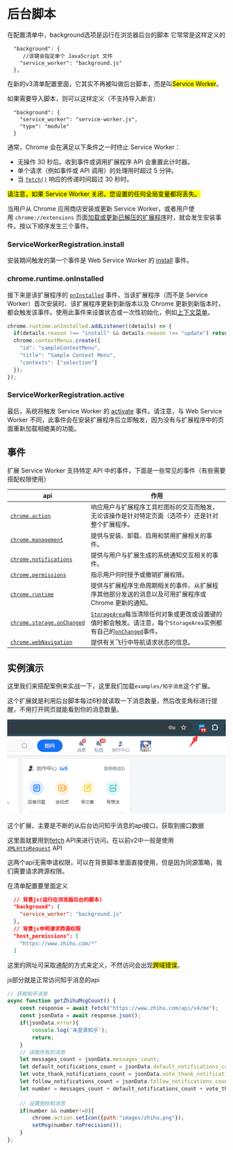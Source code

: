 # 后台脚本

在配置清单中，background选项是运行在浏览器后台的脚本
它常常是这样定义的

```
  "background": {
     //该键会指定单个 JavaScript 文件
    "service_worker": "background.js"
  },
```

在新的v3清单配置里面，它其实不再被叫做后台脚本，而是叫<mark>Service Worker</mark>。



如果需要导入脚本，则可以这样定义（不支持导入断言）

```
  "background": {
    "service_worker": "service-worker.js",
    "type": "module"
  }
```

通常，Chrome 会在满足以下条件之一时终止 Service Worker：

* 无操作 30 秒后。收到事件或调用扩展程序 API 会重置此计时器。
* 单个请求（例如事件或 API 调用）的处理用时超过 5 分钟。
* 当 [`fetch()`](https://developer.mozilla.org/docs/Web/API/fetch) 响应的传递时间超过 30 秒时。

<mark>请注意，如果 Service Worker 关闭，您设置的任何全局变量都将丢失。</mark>

当用户从 Chrome 应用商店安装或更新 Service Worker，或者用户使用 `chrome://extensions` 页面[加载或更新已解压的扩展程序](https://developer.chrome.com/docs/extensions/get-started/tutorial/hello-world?hl=zh-cn#load-unpacked)时，就会发生安装事件。按以下顺序发生三个事件。

### ServiceWorkerRegistration.install

安装期间触发的第一个事件是 Web Service Worker 的 [install](https://developer.mozilla.org/docs/Web/API/ServiceWorkerGlobalScope/install_event) 事件。

### chrome.runtime.onInstalled

接下来是该扩展程序的 [`onInstalled`](https://developer.chrome.com/docs/extensions/reference/api/runtime?hl=zh-cn#event-onInstalled) 事件，当该扩展程序（而不是 Service Worker）首次安装时、该扩展程序更新到新版本以及 Chrome 更新到新版本时，都会触发该事件。使用此事件来设置状态或一次性初始化，例如[上下文菜单](https://developer.chrome.com/docs/extensions/reference/api/contextMenus?hl=zh-cn)。

```js
chrome.runtime.onInstalled.addListener((details) => {
  if(details.reason !== "install" && details.reason !== "update") return;
  chrome.contextMenus.create({
    "id": "sampleContextMenu",
    "title": "Sample Context Menu",
    "contexts": ["selection"]
  });
});
```

### ServiceWorkerRegistration.active

最后，系统将触发 Service Worker 的 [activate](https://developer.mozilla.org/docs/Web/API/ServiceWorkerGlobalScope/activate_event) 事件。请注意，与 Web Service Worker 不同，此事件会在安装扩展程序后立即触发，因为没有与扩展程序中的页面重新加载相媲美的功能。

## 事件

扩展 Service Worker 支持特定 API 中的事件，下面是一些常见的事件（有些需要搭配权限使用）

| api                                                                                                              | 作用                                                                                                                                                                                                                                                                                               |
| ---------------------------------------------------------------------------------------------------------------- | ------------------------------------------------------------------------------------------------------------------------------------------------------------------------------------------------------------------------------------------------------------------------------------------------ |
| [`chrome.action`](https://developer.chrome.com/docs/extensions/reference/api/action)                             | 响应用户与扩展程序工具栏图标的交互而触发，无论该操作是针对特定页面（选项卡）还是针对整个扩展程序。                                                                                                                                                                                                                                                |
| [`chrome.management`](https://developer.chrome.com/docs/extensions/reference/api/management)                     | 提供与安装、卸载、启用和禁用扩展相关的事件。                                                                                                                                                                                                                                                                           |
| [`chrome.notifications`](https://developer.chrome.com/docs/extensions/reference/api/notifications)               | 提供与用户与扩展生成的系统通知交互相关的事件。                                                                                                                                                                                                                                                                          |
| [`chrome.permissions`](https://developer.chrome.com/docs/extensions/reference/api/permissions)                   | 指示用户何时授予或撤销扩展权限。                                                                                                                                                                                                                                                                                 |
| [`chrome.runtime`](https://developer.chrome.com/docs/extensions/reference/api/runtime)                           | 提供与扩展程序生命周期相关的事件、从扩展程序其他部分发送的消息以及可用扩展程序或 Chrome 更新的通知。                                                                                                                                                                                                                                           |
| [`chrome.storage.onChanged`](https://developer.chrome.com/docs/extensions/reference/api/storage#event-onChanged) | [`StorageArea`](https://developer.chrome.com/docs/extensions/reference/api/storage#type-StorageArea)每当清除任何对象或更改或设置键的值时都会触发。请注意，每个`StorageArea`实例都有自己的[`onChanged`](https://developer.chrome.com/docs/extensions/reference/api/storage#type-StorageArea:%7E:text=PROPERTIES-,onChanged,-event)事件。 |
| [`chrome.webNavigation`](https://developer.chrome.com/docs/extensions/reference/api/webNavigation)               | 提供有关飞行中导航请求状态的信息。                                                                                                                                                                                                                                                                                |

## 实例演示

这里我们来搭配案例来实战一下，这里我们加载`examples/知乎消息`这个扩展。

这个扩展就是利用后台脚本每过6秒就读取一下消息数量，然后改变角标进行提醒，不用打开网页就能看到你的消息数量。

![image.png](./images/6.png)

这个扩展，主要是不断的从后台访问知乎消息的api接口，获取到接口数据

这里面就要用到[fetch](https://developer.chrome.com/docs/extensions/develop/concepts/network-requests?hl=zh-cn) API来进行访问，在以前v2中一般是使用[`XMLHttpRequest`](https://www.w3.org/TR/XMLHttpRequest/) API

这两个api无需申请权限，可以在背景脚本里面直接使用，但是因为同源策略，我们需要请求跨源权限。

在清单配置要里面定义

```json
  // 背景js(运行在浏览器后台的脚本)
  "background": {
    "service_worker": "background.js"
  },
  // 背景js申明请求跨源权限
  "host_permissions": [
    "https://www.zhihu.com/*"
  ]
```

这里的网址可采取通配的方式来定义，不然访问会出现<mark>跨域错误</mark>。

js部分就是正常访问知乎消息的api

```js
// 获取知乎消息
async function getZhihuMsgCount() {
    const response = await fetch("https://www.zhihu.com/api/v4/me");
    const jsonData = await response.json();	
	if(jsonData.error){
		console.log('未登录知乎');
		return;
	}
	// 读取所有的消息
	let messages_count = jsonData.messages_count;
	let default_notifications_count = jsonData.default_notifications_count;
	let vote_thank_notifications_count = jsonData.vote_thank_notifications_count;
	let follow_notifications_count = jsonData.follow_notifications_count;
	let number = messages_count + default_notifications_count + vote_thank_notifications_count + follow_notifications_count;	
	
	// 设置图标和消息
	if(number && number!=0){
		chrome.action.setIcon({path:"images/zhihu.png"});
		setMsg(number.toPrecision());
	}	
};
```


